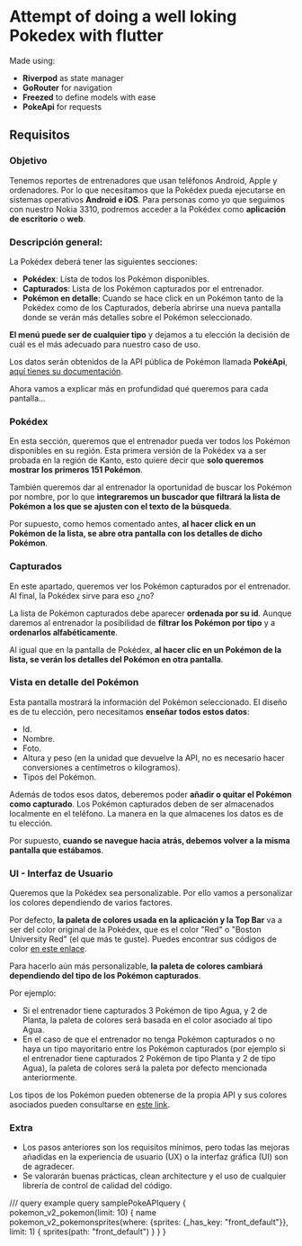 # Attempt of doing a well loking Pokedex with flutter

Made using:

- **Riverpod** as state manager
- **GoRouter** for navigation
- **Freezed** to define models with ease
- **PokeApi** for requests

## Requisitos

### Objetivo

Tenemos reportes de entrenadores que usan teléfonos Android, Apple y ordenadores. Por lo que
necesitamos que la Pokédex pueda ejecutarse en sistemas operativos **Android e iOS**. Para personas como yo
que seguimos con nuestro Nokia 3310, podremos acceder a la Pokédex como **aplicación de escritorio** o **web**.

### Descripción general:

La Pokédex deberá tener las siguientes secciones:

- **Pokédex**: Lista de todos los Pokémon disponibles.
- **Capturados**: Lista de los Pokémon capturados por el entrenador.
- **Pokémon en detalle**: Cuando se hace click en un Pokémon tanto de la Pokédex como de los Capturados,
  debería abrirse una nueva pantalla donde se verán más detalles sobre el Pokémon seleccionado.

**El menú puede ser de cualquier tipo** y dejamos a tu elección la decisión de cuál es el más adecuado
para nuestro caso de uso.

Los datos serán obtenidos de la API pública de Pokémon llamada **PokéApi**, [aquí tienes su documentación](https://pokeapi.co/docs/v2).

Ahora vamos a explicar más en profundidad qué queremos para cada pantalla...

### Pokédex

En esta sección, queremos que el entrenador pueda ver todos los Pokémon disponibles en su región. Esta
primera versión de la Pokédex va a ser probada en la región de Kanto, esto quiere decir que **solo
queremos mostrar los primeros 151 Pokémon**.

También queremos dar al entrenador la oportunidad de buscar los Pokémon por nombre, por lo que **integraremos un buscador
que filtrará la lista de Pokémon a los que se ajusten con el texto de la búsqueda**.

Por supuesto, como hemos comentado antes, **al hacer click en un Pokémon de la lista, se abre otra pantalla con los detalles de dicho Pokémon**.

### Capturados

En este apartado, queremos ver los Pokémon capturados por el entrenador. Al final, la Pokédex sirve para eso ¿no?

La lista de Pokémon capturados debe aparecer **ordenada por su id**. Aunque daremos al entrenador la
posibilidad de **filtrar los Pokémon por tipo** y a **ordenarlos alfabéticamente**.

Al igual que en la pantalla de Pokédex, **al hacer clic en un Pokémon de la lista, se verán los detalles del Pokémon en otra pantalla**.

### Vista en detalle del Pokémon

Esta pantalla mostrará la información del Pokémon seleccionado. El diseño es de tu elección, pero necesitamos
**enseñar todos estos datos**:

- Id.
- Nombre.
- Foto.
- Altura y peso (en la unidad que devuelve la API, no es necesario hacer conversiones a centímetros o kilogramos).
- Tipos del Pokémon.

Además de todos esos datos, deberemos poder **añadir o quitar el Pokémon como capturado**. Los Pokémon capturados
deben de ser almacenados localmente en el teléfono. La manera en la que almacenes los datos es de tu elección.

Por supuesto, **cuando se navegue hacia atrás, debemos volver a la misma pantalla que estábamos**.

### UI - Interfaz de Usuario

Queremos que la Pokédex sea personalizable. Por ello vamos a personalizar los colores dependiendo de varios factores.

Por defecto, **la paleta de colores usada en la aplicación y la Top Bar** va a ser del color original de la Pokédex, que
es el color "Red" o "Boston University Red" (el que más te guste). Puedes encontrar sus códigos de color
[en este enlace](https://www.schemecolor.com/pokemon-colors.php).

Para hacerlo aún más personalizable, **la paleta de colores cambiará dependiendo del tipo de los Pokémon capturados**.

Por ejemplo:

- Si el entrenador tiene capturados 3 Pokémon de tipo Agua, y 2 de Planta, la paleta de colores será basada
  en el color asociado al tipo Agua.
- En el caso de que el entrenador no tenga Pokémon capturados o no haya un tipo mayoritario entre los Pokémon
  capturados (por ejemplo si el entrenador tiene capturados 2 Pokémon de tipo Planta y 2 de tipo Agua), la paleta
  de colores será la paleta por defecto mencionada anteriormente.

Los tipos de los Pokémon pueden obtenerse de la propia API y sus colores asociados pueden consultarse en
[este link](https://www.pokemonaaah.net/artsyfartsy/colordex/).

### Extra

- Los pasos anteriores son los requisitos mínimos, pero todas las mejoras añadidas en la experiencia de
  usuario (UX) o la interfaz gráfica (UI) son de agradecer.
- Se valorarán buenas prácticas, clean architecture y el uso de cualquier librería de control
  de calidad del código.

/// query example
query samplePokeAPIquery {
pokemon_v2_pokemon(limit: 10) {
name
pokemon_v2_pokemonsprites(where: {sprites: {\_has_key: "front_default"}}, limit: 1) {
sprites(path: "front_default")
}
}
}
